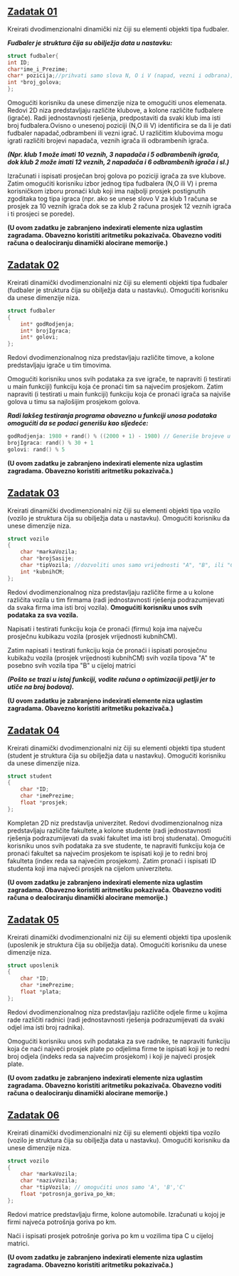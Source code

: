 ## [**Zadatak 01**](01.cpp)

Kreirati dvodimenzionalni dinamički niz čiji su elementi objekti tipa fudbaler.

***Fudbaler je struktura čija su obilježja data u nastavku:***

```c++
struct fudbaler{
int ID;
char*ime_i_Prezime;
char* pozicija;//prihvati samo slova N, O i V (napad, vezni i odbrana);
int *broj_golova;
};
```

Omogućiti korisniku da unese dimenzije niza te omogućiti unos elemenata. Redovi 2D niza predstavljaju različite klubove, a kolone različite fudbalere (igrače). Radi jednostavnosti rješenja, predpostaviti da svaki klub ima isti broj fudbalera.Ovisno o unesenoj poziciji (N,O ili V) identificira se da li je dati fudbaler napadač,odbrambeni ili vezni igrač. U različitim klubovima mogu igrati različiti brojevi napadača, veznih igrača ili odbrambenih igrača.

***(Npr. klub 1 može imati 10 veznih, 3 napadača i 5 odbrambenih igrača, dok klub 2 može imati 12 veznih, 2 napadača i 6 odbrambenih igrača i sl.)***

Izračunati i ispisati prosječan broj golova po poziciji igrača za sve klubove. Zatim omogućiti korisniku izbor jednog tipa fudbalera (N,O ili V) i prema korisničkom izboru pronaći klub koji ima najbolji prosjek postignutih zgoditaka tog tipa igraca (npr. ako se unese slovo V za klub 1 računa se prosjek za 10 veznih igrača dok se za klub 2 računa prosjek 12 veznih igrača i ti prosjeci se porede).


**(U ovom zadatku je zabranjeno indexirati elemente niza uglastim zagradama. Obavezno koristiti aritmetiku pokazivača. Obavezno voditi računa o dealociranju dinamički alocirane memorije.)**


## [**Zadatak 02**](02.cpp)

Kreirati dinamički dvodimenzionalni niz čiji su elementi objekti tipa fudbaler (fudbaler je struktura čija su obilježja data u nastavku). Omogućiti korisniku da unese dimenzije niza.

```c++
struct fudbaler
{
    int* godRodjenja;
    int* brojIgraca;
    int* golovi;
};
```

Redovi dvodimenzionalnog niza predstavljaju različite timove, a kolone predstavljaju igrače u tim timovima.

Omogućiti korisniku unos svih podataka za sve igrače, te napraviti (i testirati u main funkciji) funkciju koja će pronaći tim sa najvećim prosjekom. Zatim napraviti (i testirati u main funkciji) funkciju koja će pronaći igrača sa najviše golova u timu sa najlošijim prosjekom golova. 

***Radi lakšeg testiranja programa obavezno u funkciji unosa podataka omogućiti da se podaci generišu kao sljedeće:***

```c++
godRodjenja: 1980 + rand() % ((2000 + 1) - 1980) // Generiše brojeve u rangu 1980 - 2000
brojIgraca: rand() % 30 + 1
golovi: rand() % 5
```

**(U ovom zadatku je zabranjeno indexirati elemente niza uglastim zagradama. Obavezno koristiti aritmetiku pokazivača.)**

## [**Zadatak 03**](03.cpp)

Kreirati dinamički dvodimenzionalni niz čiji su elementi objekti tipa vozilo (vozilo je struktura čija su obilježja data u nastavku). Omogućiti korisniku da unese dimenzije niza.

```c++
struct vozilo
{
    char *markaVozila;
    char *brojSasije;
    char *tipVozila; //dozvoliti unos samo vrijednosti "A", "B", ili "C"
    int *kubnihCM;
};
```
Redovi dvodimenzionalnog niza predstavljaju različite firme a u kolone različita vozila u tim firmama (radi jednostavnosti rješenja podrazumijevati da svaka firma ima isti broj vozila). **Omogućiti korisniku unos svih podataka za sva vozila.**

Napisati i testirati funkciju koja će pronaći (firmu) koja ima največu prosječnu kubikazu vozila (prosjek vrijednosti kubnihCM).

Zatim napisati i testirati funkciju koja će pronaći i ispisati porosječnu kubikažu vozila (prosjek vrijednosti kubnihCM) svih vozila tipova "A" te posebno svih vozila tipa "B" u cijeloj matrici

***(Pošto se trazi u istoj funkciji, vodite računa o optimizaciji petlji jer to utiče na broj bodova).***

**(U ovom zadatku je zabranjeno indexirati elemente niza uglastim zagradama. Obavezno koristiti aritmetiku pokazivača.)**

## [**Zadatak 04**](04.cpp)

Kreirati dinamički dvodimenzionalni niz čiji su elementi objekti tipa student (student je struktura čija su obilježja data u nastavku). Omogućiti korisniku da unese dimenzije niza.

```c++
struct student
{
    char *ID;
    char *imePrezime;
    float *prosjek;
};
```

Kompletan 2D niz predstavlja univerzitet. Redovi dvodimenzionalnog niza predstavljaju različite fakultete,a kolone studente (radi jednostavnosti rješenja podrazumijevati da svaki fakultet ima isti broj studenata). Omogućiti korisniku unos svih podataka za sve studente, te napraviti funkciju koja će pronaći fakultet sa najvećim prosjekom te ispisati koji je to redni broj fakulteta (index reda sa najvećim prosjekom). Zatim pronaći i ispisati ID studenta koji ima najveći prosjek na cijelom univerzitetu.

**(U ovom zadatku je zabranjeno indexirati elemente niza uglastim zagradama. Obavezno koristiti aritmetiku pokazivača. Obavezno voditi računa o dealociranju dinamički alocirane memorije.)**


## [**Zadatak 05**](05.cpp)

Kreirati dinamički dvodimenzionalni niz čiji su elementi objekti tipa uposlenik (uposlenik je struktura čija su obilježja data). Omogućiti korisniku da unese dimenzije niza.

```c++
struct uposlenik
{
    char *ID;
    char *imePrezime;
    float *plata;
};
```

Redovi dvodimenzionalnog niza predstavljaju različite odjele firme u kojima rade različiti radnici (radi jednostavnosti rješenja podrazumijevati da svaki odjel ima isti broj radnika).

Omogućiti korisniku unos svih podataka za sve radnike, te napraviti funkciju koja će naći najveći prosjek plate po odjelima firme te ispisati koji je to redni broj odjela (indeks reda sa najvećim prosjekom) i koji je najveći prosjek plate.

**(U ovom zadatku je zabranjeno indexirati elemente niza uglastim zagradama. Obavezno koristiti aritmetiku pokazivača. Obavezno voditi računa o dealociranju dinamički alocirane memorije.)**


## [**Zadatak 06**](06.cpp)

Kreirati dinamički dvodimenzionalni niz čiji su elementi objekti tipa vozilo (vozilo je struktura čija su obilježja data u nastavku). Omogućiti korisniku da unese dimenzije niza.

```c++
struct vozilo
{
    char *markaVozila;
    char *nazivVozila;
    char *tipVozila; // omogućiti unos samo 'A', 'B','C'
    float *potrosnja_goriva_po_km;
};
```

Redovi matrice predstavljaju firme, kolone automobile. Izračunati u kojoj je firmi najveća potrošnja goriva po km.

Naći i ispisati prosjek potrošnje goriva po km u vozilima tipa C u cijeloj matrici.

**(U ovom zadatku je zabranjeno indexirati elemente niza uglastim zagradama. Obavezno koristiti aritmetiku pokazivača.)**
